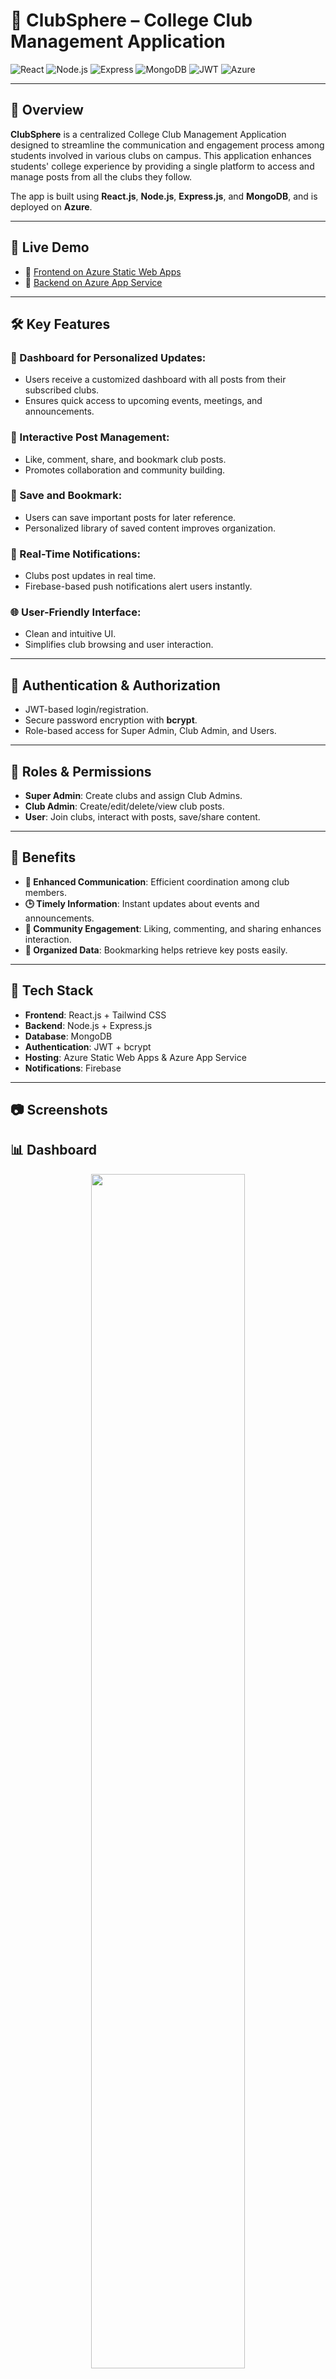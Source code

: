 # 🎯 ClubSphere – College Club Management Application

![React](https://img.shields.io/badge/Frontend-React.js-61DAFB?logo=react\&logoColor=white)
![Node.js](https://img.shields.io/badge/Backend-Node.js-339933?logo=node.js\&logoColor=white)
![Express](https://img.shields.io/badge/API-Express.js-000000?logo=express\&logoColor=white)
![MongoDB](https://img.shields.io/badge/Database-MongoDB-47A248?logo=mongodb\&logoColor=white)
![JWT](https://img.shields.io/badge/Auth-JWT-000000?logo=jsonwebtokens\&logoColor=white)
![Azure](https://img.shields.io/badge/Deployed%20on-Azure-0078D4?logo=microsoftazure\&logoColor=white)

---

## 📌 Overview

**ClubSphere** is a centralized College Club Management Application designed to streamline the communication and engagement process among students involved in various clubs on campus. This application enhances students' college experience by providing a single platform to access and manage posts from all the clubs they follow.

The app is built using **React.js**, **Node.js**, **Express.js**, and **MongoDB**, and is deployed on **Azure**.

---

## 🚀 Live Demo

* 🔗 [Frontend on Azure Static Web Apps](https://clubsphereapp.azurewebsites.net)
* 🔗 [Backend on Azure App Service](https://clubsphereserver.azurewebsites.net/)

---

## 🛠️ Key Features

### 🎯 Dashboard for Personalized Updates:

* Users receive a customized dashboard with all posts from their subscribed clubs.
* Ensures quick access to upcoming events, meetings, and announcements.

### 💬 Interactive Post Management:

* Like, comment, share, and bookmark club posts.
* Promotes collaboration and community building.

### 🔖 Save and Bookmark:

* Users can save important posts for later reference.
* Personalized library of saved content improves organization.

### 🔔 Real-Time Notifications:

* Clubs post updates in real time.
* Firebase-based push notifications alert users instantly.

### 🌐 User-Friendly Interface:

* Clean and intuitive UI.
* Simplifies club browsing and user interaction.

---

## 🔐 Authentication & Authorization

* JWT-based login/registration.
* Secure password encryption with **bcrypt**.
* Role-based access for Super Admin, Club Admin, and Users.

---

## 👥 Roles & Permissions

* **Super Admin**: Create clubs and assign Club Admins.
* **Club Admin**: Create/edit/delete/view club posts.
* **User**: Join clubs, interact with posts, save/share content.

---

## 🎉 Benefits

* **📣 Enhanced Communication**: Efficient coordination among club members.
* **🕒 Timely Information**: Instant updates about events and announcements.
* **🤝 Community Engagement**: Liking, commenting, and sharing enhances interaction.
* **📁 Organized Data**: Bookmarking helps retrieve key posts easily.

---

## 🔧 Tech Stack

* **Frontend**: React.js + Tailwind CSS
* **Backend**: Node.js + Express.js
* **Database**: MongoDB
* **Authentication**: JWT + bcrypt
* **Hosting**: Azure Static Web Apps & Azure App Service
* **Notifications**: Firebase

---

## 📷 Screenshots

## 📊 Dashboard
<div align="center">
  <img src="Client\public\screenshots\dashboard.png" width="70%" margin="5px"/>
</div>

## 👤 Create Admin
<div align="center">
  <img src="Client\public\screenshots\createadmin.png" width="70%" margin="5px"/>
</div>

## 🏛️ Clubs
<div align="center">
  <img src="Client\public\screenshots\clubs.png" width="70%" margin="5px"/>
</div>

## 🛡️ Admin Dashboard
<div align="center">
  <img src="Client/public/screenshots/admindashboard.png" width="70%" margin="5px"/>
</div>

## ➕ Add Post
<div align="center">
  <img src="Client\public\screenshots\addedPost.png" width="70%" margin="5px"/>
</div>

## 💾 Saved Post
<div align="center">
  <img src="Client\public\screenshots\saved.png" width="70%" margin="5px"/>
</div>

## ❤️ Liked Post
<div align="center">
  <img src="Client\public\screenshots\liked.png" width="70%" margin="5px"/>
</div>

## ⚙️ Settings
<div align="center">
  <img src="Client\public\screenshots\settings.png" width="70%" margin="5px"/>
</div>

## 📝 Registration Page
<div align="center">
  <img src="Client\public\screenshots\register.png" width="70%" margin="5px"/>
</div>

## 🔐 Login Page
<div align="center">
  <img src="Client\public\screenshots\login.png" width="70%" margin="5px"/>
</div>

---

## ✨ Results

* ✅ Fully functional centralized platform for student clubs
* ✅ Enhanced engagement and real-time communication
* ✅ Secure access and personalized user experience

---

## 🧑‍💼 Author

* **Name**: Tanguturi Manoj Kumar Reddy
* **Email**: [20bcs225@iiitdmj.ac.in](mailto:your.email@example.com)


---

## 📢 Contributing

Feel free to fork the repo and create a pull request if you have suggestions or improvements.

```bash
# Clone the project
$ git clone https://github.com/YourGitHub/ClubSphere.git

# Navigate to project folder
$ cd ClubSphere

# Navigate to server folder
$ cd Server

# Install dependencies
$ npm install

# Run the app
$ npm start

# Navigate to client folder
$ cd Cient

# Install dependencies
$ npm install

# Run the app
$ npm run dev
```

---

## 📄 License

This project is licensed under the MIT License.
